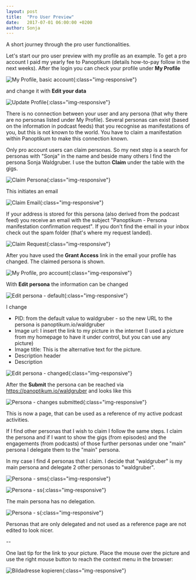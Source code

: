 ```yaml
---
layout: post
title:  "Pro User Preview"
date:   2017-07-01 06:00:00 +0200
author: Sonja
---
```


A short journey through the pro user functionalities.

Let's start our pro user preview with my profile as an example. To get a pro account I paid my yearly fee to Panoptikum (details how-to-pay follow in the next weeks). After the login you can check your profile under **My Profile**

![My Profile, basic account](/img/myProfile_basic.png){:class="img-responsive"}

and change it with **Edit your data**

![Update Profile](/img/updateProfile.png){:class="img-responsive"}

There is no connection between your user and any persona (that why there are no personas listed under My Profile). Several personas can exist (based on the information in podcast feeds) that you recognise as manifestations of you, but this is not known to the world. You have to claim a manifestation within Panoptikum to make this connection known.

Only pro account users can claim personas. So my next step is a search for personas with "Sonja" in the name and beside many others I find the persona Sonja Waldgruber. I use the button **Claim** under the table with the gigs.

![Claim Persona](/img/claim-persona.jpg){:class="img-responsive"}

This initiates an email

![Claim Email](/img/claim-email.png){:class="img-responsive"}

If your address is stored for this persona (also derived from the podcast feed) you receive an email with the subject "Panoptikum - Persona manifestation confirmation request". If you don't find the email in your inbox check out the spam folder (that's where my request landed).

![Claim Request](/img/claim-request.png){:class="img-responsive"}

After you have used the **Grant Access** link in the email your profile has changed. The claimed persona is shown.

![My Profile, pro account](/img/myProfile_pro1.png){:class="img-responsive"}

With **Edit persona** the information can be changed

![Edit persona - default](/img/edit-persona1.png){:class="img-responsive"}

I change
* PID: from the default value to waldgruber - so the new URL to the persona is panoptikum.io/waldgruber
* Image url: I insert the link to my picture in the internet (I used a picture from my homepage to have it under control, but you can use any picture)
* Image title: This is the alternative text for the picture.
* Description header
* Description

![Edit persona - changed](/img/edit-persona2.png){:class="img-responsive"}

After the **Submit** the persona can be reached via https://panoptikum.io/waldgruber and looks like this

![Persona - changes submitted](/img/persona-waldgruber.png){:class="img-responsive"}

This is now a page, that can be used as a reference of my active podcast activities.

If I find other personas that I wish to claim I follow the same steps. I claim the persona and if I want to show the gigs (from episodes) and the engagements (from podcasts) of those further personas under one "main" persona I delegate them to the "main" persona.

In my case I find 4 personas that I claim. I decide that "waldgruber" is my main persona and delegate 2 other personas to "waldgruber".

![Persona - sms](/img/persona-sms.png){:class="img-responsive"}

![Persona - ss](/img/persona-ss.png){:class="img-responsive"}

The main persona has no delegation.

![Persona - s](/img/persona-s.png){:class="img-responsive"}

Personas that are only delegated and not used as a reference page are not edited to look nicer.

--

One last tip for the link to your picture. Place the mouse over the picture and use the right mouse button to reach the context menu in the browser:

![Bildadresse kopieren](/img/bildadresse-kopieren.jpg){:class="img-responsive"}
